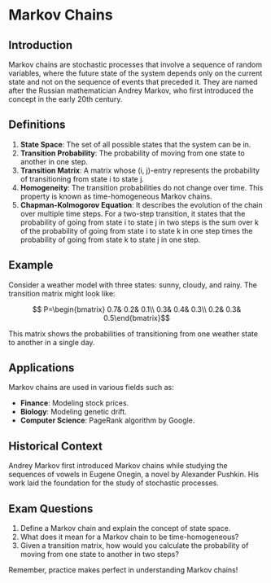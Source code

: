 # Markov Chains

## Introduction
Markov chains are stochastic processes that involve a sequence of random variables, where the future state of the system depends only on the current state and not on the sequence of events that preceded it. They are named after the Russian mathematician Andrey Markov, who first introduced the concept in the early 20th century.

## Definitions
1. **State Space**: The set of all possible states that the system can be in.
2. **Transition Probability**: The probability of moving from one state to another in one step.
3. **Transition Matrix**: A matrix whose (i, j)-entry represents the probability of transitioning from state i to state j.
4. **Homogeneity**: The transition probabilities do not change over time. This property is known as time-homogeneous Markov chains.
5. **Chapman-Kolmogorov Equation**: It describes the evolution of the chain over multiple time steps. For a two-step transition, it states that the probability of going from state i to state j in two steps is the sum over k of the probability of going from state i to state k in one step times the probability of going from state k to state j in one step.

## Example
Consider a weather model with three states: sunny, cloudy, and rainy. The transition matrix might look like:

$$
P=\begin{bmatrix}
0.7& 0.2& 0.1\\
0.3& 0.4& 0.3\\
0.2& 0.3& 0.5\end{bmatrix}$$

This matrix shows the probabilities of transitioning from one weather state to another in a single day.

## Applications
Markov chains are used in various fields such as:
- **Finance**: Modeling stock prices.
- **Biology**: Modeling genetic drift.
- **Computer Science**: PageRank algorithm by Google.

## Historical Context
Andrey Markov first introduced Markov chains while studying the sequences of vowels in Eugene Onegin, a novel by Alexander Pushkin. His work laid the foundation for the study of stochastic processes.

## Exam Questions
1. Define a Markov chain and explain the concept of state space.
2. What does it mean for a Markov chain to be time-homogeneous?
3. Given a transition matrix, how would you calculate the probability of moving from one state to another in two steps?

Remember, practice makes perfect in understanding Markov chains!